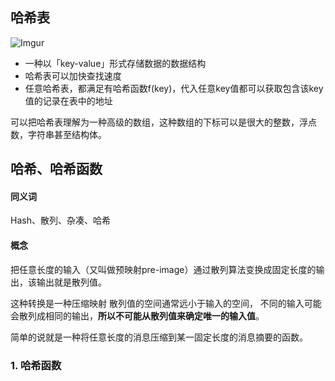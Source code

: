 
## 哈希表

![Imgur](https://i.imgur.com/1dPoe0q.png)

-   一种以「key-value」形式存储数据的数据结构
-   哈希表可以加快查找速度
-   任意哈希表，都满足有哈希函数f(key)，代入任意key值都可以获取包含该key值的记录在表中的地址

可以把哈希表理解为一种高级的数组，这种数组的下标可以是很大的整数，浮点数，字符串甚至结构体。



## 哈希、哈希函数
#### 同义词
Hash、散列、杂凑、哈希

#### 概念
把任意长度的输入（又叫做预映射pre-image）通过散列算法变换成固定长度的输出，该输出就是散列值。

这种转换是一种压缩映射
散列值的空间通常远小于输入的空间，
不同的输入可能会散列成相同的输出，**所以不可能从散列值来确定唯一的输入值**。

简单的说就是一种将任意长度的消息压缩到某一固定长度的消息摘要的函数。

### 1. 哈希函数